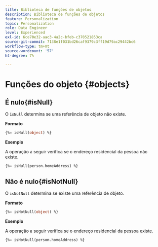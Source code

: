 ```yaml
---
title: Biblioteca de funções de objetos
description: Biblioteca de funções de objetos
feature: Personalization
topic: Personalization
role: Data Engineer
level: Experienced
exl-id: 6ce70e32-aac3-4a2c-bfeb-c370521853ca
source-git-commit: 7138e1f031bd26caf9379c3ff19d79ac29442bc6
workflow-type: tm+mt
source-wordcount: '57'
ht-degree: 7%

---
```


# Funções do objeto {#objects}

## É nulo{#isNull}

O `isNull` determina se uma referência de objeto não existe.

**Formato**

```sql
{%= isNull(object) %}
```

**Exemplo**

A operação a seguir verifica se o endereço residencial da pessoa não existe.

```sql
{%= isNull(person.homeAddress) %}
```

## Não é nulo{#isNotNull}

O `isNotNull` determina se existe uma referência de objeto.

**Formato**

```sql
{%= isNotNull(object) %}
```

**Exemplo**

A operação a seguir verifica se o endereço residencial da pessoa existe.

```sql
{%= isNotNull(person.homeAddress) %}
```
